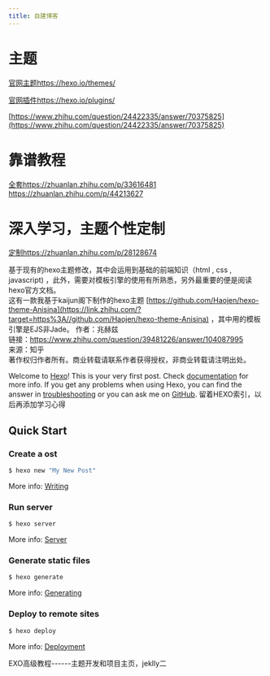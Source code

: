 ```yaml
---
title: 自建博客
---
```

# 主题

[官网主题https://hexo.io/themes/](https://hexo.io/themes/)

[官网插件https://hexo.io/plugins/](https://hexo.io/plugins/)


[https://www.zhihu.com/question/24422335/answer/70375825](https://www.zhihu.com/question/24422335/answer/70375825)

# 靠谱教程

[全套https://zhuanlan.zhihu.com/p/33616481](https://zhuanlan.zhihu.com/p/33616481)
https://zhuanlan.zhihu.com/p/44213627


# 深入学习，主题个性定制

[定制https://zhuanlan.zhihu.com/p/28128674](https://zhuanlan.zhihu.com/p/28128674)

基于现有的hexo主题修改，其中会运用到基础的前端知识（html , css , javascript) ，此外，需要对模板引擎的使用有所熟悉，另外最重要的便是阅读hexo官方文档。  
这有一款我基于kaijun阁下制作的hexo主题 [https://github.com/Haojen/hexo-theme-Anisina](https://link.zhihu.com/?target=https%3A//github.com/Haojen/hexo-theme-Anisina) ，其中用的模板引擎是EJS非Jade。
作者：兆赫兹  
链接：https://www.zhihu.com/question/39481226/answer/104087995  
来源：知乎  
著作权归作者所有。商业转载请联系作者获得授权，非商业转载请注明出处。






Welcome to [Hexo](https://hexo.io/)! This is your very first post. Check [documentation](https://hexo.io/docs/) for more info. If you get any problems when using Hexo, you can find the answer in [troubleshooting](https://hexo.io/docs/troubleshooting.html) or you can ask me on [GitHub](https://github.com/hexojs/hexo/issues).
留着HEXO索引，以后再添加学习心得
## Quick Start

### Create a ost

``` bash
$ hexo new "My New Post"
```


More info: [Writing](https://hexo.io/docs/writing.html)






### Run server

``` bash
$ hexo server
```

More info: [Server](https://hexo.io/docs/server.html)

### Generate static files

``` bash
$ hexo generate
```

More info: [Generating](https://hexo.io/docs/generating.html)

### Deploy to remote sites

``` bash
$ hexo deploy
```

More info: [Deployment](https://hexo.io/docs/deployment.html)



EXO高级教程------主题开发和项目主页，jeklly二